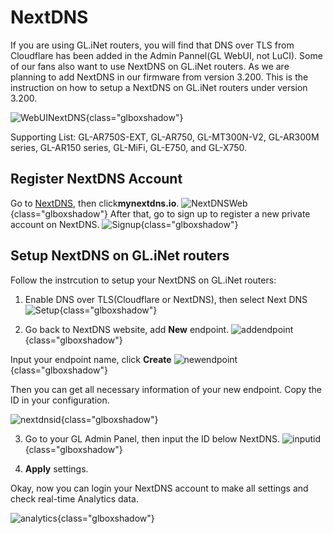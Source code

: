# NextDNS

If you are using GL.iNet routers, you will find that DNS over TLS from Cloudflare has been added in the Admin Pannel(GL WebUI, not LuCI). 
Some of our fans also want to use NextDNS on GL.iNet routers. As we are planning to add NextDNS in our firmware from version 3.200. This is the instruction on how to setup a NextDNS on GL.iNet routers under version 3.200.

![WebUINextDNS](https://static.gl-inet.com/docs/en/3/tutorials/nextdns/ndwebui.jpg){class="glboxshadow"}


Supporting List:
GL-AR750S-EXT, GL-AR750, GL-MT300N-V2, GL-AR300M series, GL-AR150 series, GL-MiFi, GL-E750, and GL-X750. 

## Register NextDNS Account

Go to [NextDNS](https://nextdns.io/?from=amdj8sqt), then click**mynextdns.io**.
![NextDNSWeb](https://static.gl-inet.com/docs/en/3/tutorials/nextdns/website.jpg){class="glboxshadow"}
After that, go to sign up to register a new private account on NextDNS. 
![Signup](https://static.gl-inet.com/docs/en/3/tutorials/nextdns/signup.jpg){class="glboxshadow"}


## Setup NextDNS on GL.iNet routers

Follow the instrcution to setup your NextDNS on GL.iNet routers:

1. Enable DNS over TLS(Cloudflare or NextDNS), then select Next DNS
![Setup](https://static.gl-inet.com/docs/en/3/tutorials/nextdns/ndselect.jpg){class="glboxshadow"}

2. Go back to NextDNS website, add **New** endpoint. 
![addendpoint](https://static.gl-inet.com/docs/en/3/tutorials/nextdns/addendpoint.jpg){class="glboxshadow"}
 
Input your endpoint name, click **Create**
![newendpoint](https://static.gl-inet.com/docs/en/3/tutorials/nextdns/newendpoint.jpg){class="glboxshadow"}

Then you can get all necessary information of your new endpoint. Copy the ID in your configuration. 

![nextdnsid](https://static.gl-inet.com/docs/en/3/tutorials/nextdns/epid.jpg){class="glboxshadow"}

3. Go to your GL Admin Panel, then input the ID below NextDNS. 
![inputid](https://static.gl-inet.com/docs/en/3/tutorials/nextdns/idinput.jpg){class="glboxshadow"}

4. **Apply** settings. 

Okay, now you can login your NextDNS account to make all settings and check real-time Analytics data.

![analytics](https://static.gl-inet.com/docs/en/3/tutorials/nextdns/ndanalytics.jpg){class="glboxshadow"}
